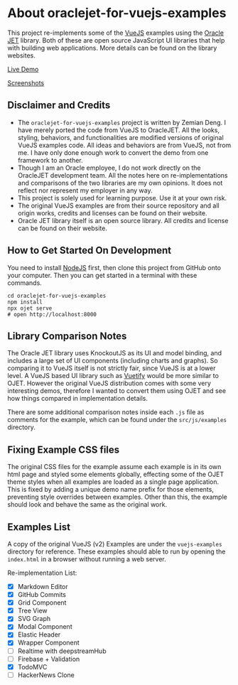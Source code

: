 # About oraclejet-for-vuejs-examples

This project re-implements some of the [VueJS](https://vuejs.org/) examples using the [Oracle JET](https://www.oracle.com/webfolder/technetwork/jet/index.html) library. Both of these are open source
JavaScript UI libraries that help with building web applications. More details can be found on
the library websites.

[Live Demo](https://raw.githack.com/zemian/oraclejet-for-vuejs-examples-demo/master/web/index.html)

[Screenshots](docs/screenshots.md)

## Disclaimer and Credits

- The `oraclejet-for-vuejs-examples` project is written by Zemian Deng.
  I have merely ported the code from VueJS to OracleJET. All the looks, styling, 
  behaviors, and functionalities are modified versions of original VueJS examples code.
  All ideas and behaviors are from VueJS, not from me. I have only done
  enough work to convert the demo from one framework to another.
- Though I am an Oracle employee, I do not work directly
  on the OracleJET development team. All the notes here on re-implementations and comparisons
  of the two libraries are my own opinions. It does not reflect nor represent my employer 
  in any way. 
- This project is solely used for learning purpose. Use it at your own risk.
- The original VueJS examples are from their source repository and all origin works, credits 
  and licenses can be found on their website.
- Oracle JET library itself is an open source library. All credits and license
  can be found on their website.

## How to Get Started On Development

You need to install [NodeJS](https://nodejs.org/en/) first, then clone this project 
from GitHub onto your computer. Then you can get started in a terminal with these commands.

```
cd oraclejet-for-vuejs-examples
npm install
npx ojet serve
# open http://localhost:8000
```

## Library Comparison Notes

The Oracle JET library uses KnockoutJS as its UI and model binding, and includes a large set of
UI components (including charts and graphs). So comparing it to VueJS itself is not 
strictly fair, since VueJS is at a lower level. A VueJS based UI library 
such as [Vuetify](https://vuetifyjs.com/) would be more similar to OJET. However the original 
VueJS distribution comes with some very interesting demos, therefore I wanted to convert them
using OJET and see how things compared in implementation details.

There are some additional comparison notes inside each `.js` file as comments for the example, 
which can be found under the `src/js/examples` directory.

## Fixing Example CSS files

The original CSS files for the example assume each example is in its own html page
and styled some elements globally, effecting some of the OJET theme styles
when all examples are loaded as a single page application. This is fixed by adding a unique demo name prefix for those elements, preventing style overrides 
between examples. Other than this, the example should look and behave the 
same as the original work.

## Examples List

A copy of the original VueJS (v2) Examples are under the `vuejs-examples` 
directory for reference. These examples should able to run by opening the `index.html` 
in a browser without running a web server. 

Re-implementation List:

- [x] Markdown Editor
- [x] GitHub Commits
- [x] Grid Component
- [x] Tree View
- [x] SVG Graph
- [x] Modal Component
- [x] Elastic Header
- [x] Wrapper Component
- [ ] Realtime with deepstreamHub
- [ ] Firebase + Validation
- [x] TodoMVC
- [ ] HackerNews Clone
